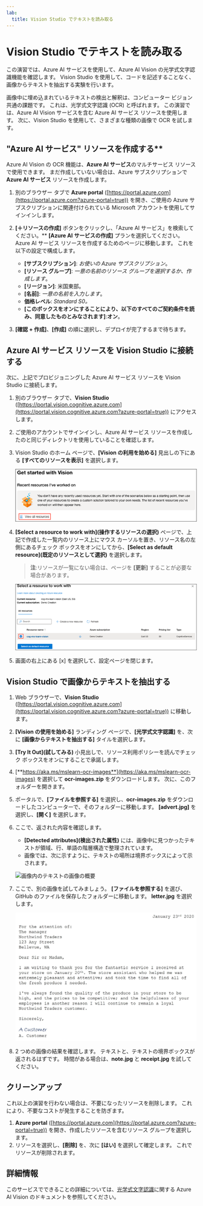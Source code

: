 ```yaml
---
lab:
  title: Vision Studio でテキストを読み取る
---
```


# Vision Studio でテキストを読み取る

この演習では、Azure AI サービスを使用して、Azure AI Vision の光学式文字認識機能を確認します。 Vision Studio を使用して、コードを記述することなく、画像からテキストを抽出する実験を行います。

画像中に埋め込まれているテキストの検出と解釈は、コンピューター ビジョン共通の課題です。 これは、光学式文字認識 (OCR) と呼ばれます。 この演習では、Azure AI Vision サービスを含む Azure AI サービス リソースを使用します。 次に、Vision Studio を使用して、さまざまな種類の画像で OCR を試します。

## "Azure AI サービス" リソースを作成する**

Azure AI Vision の OCR 機能は、**Azure AI サービス**のマルチサービス リソースで使用できます。 まだ作成していない場合は、Azure サブスクリプションで **Azure AI サービス** リソースを作成します。

1. 別のブラウザー タブで **Azure portal** ([https://portal.azure.com](https://portal.azure.com?azure-portal=true)) を開き、ご使用の Azure サブスクリプションに関連付けられている Microsoft アカウントを使用してサインインします。

1. **[&#65291;リソースの作成]** ボタンをクリックし、「Azure AI サービス」を検索してください。** **[Azure AI** **サービスの作成]** プランを選択してください。 Azure AI サービス リソースを作成するためのページに移動します。 これを以下の設定で構成します。
    - **[サブスクリプション]**: *お使いの Azure サブスクリプション*。
    - **[リソース グループ]**: *一意の名前のリソース グループを選択するか、作成します*。
    - **[リージョン]**: 米国東部。
    - **[名前]**: *一意の名前を入力します*。
    - **価格レベル**: *Standard S0。*
    - **[このボックスをオンにすることにより、以下のすべてのご契約条件を読み、同意したものとみなされます]**:**オン**。

1. **[確認 + 作成]**、**[作成]** の順に選択し、デプロイが完了するまで待ちます。

## Azure AI サービス リソースを Vision Studio に接続する

次に、上記でプロビジョニングした Azure AI サービス リソースを Vision Studio に接続します。

1. 別のブラウザー タブで、**Vision Studio** ([https://portal.vision.cognitive.azure.com](https://portal.vision.cognitive.azure.com?azure-portal=true)) にアクセスします。

1. ご使用のアカウントでサインインし、Azure AI サービス リソースを作成したのと同じディレクトリを使用していることを確認します。

1. Vision Studio のホーム ページで、**[Vision の利用を始める]** 見出しの下にある **[すべてのリソースを表示]** を選択します。

    ![[すべてのリソースを表示] リンクが、Vision Studio の [Vision の利用を始める] の下で強調表示されています。](./media/analyze-images-vision/vision-resources.png)

1. **[Select a resource to work with]\(操作するリソースの選択\)** ページで、上記で作成した一覧内のリソース上にマウス カーソルを置き、リソース名の左側にあるチェック ボックスをオンにしてから、**[Select as default resource]\(既定のリソースとして選択\)** を選択します。

    > **注**:リソースが一覧にない場合は、ページを **[更新]** することが必要な場合があります。

    ![[Select a resource to work with]\(操作するリソースの選択\) ダイアログが表示され、cog-ms-learn-vision-SUFFIX Cognitive Services リソースが強調表示されてオンになっています。 [Select as default resource]\(既定のリソースとして選択\) ボタンが強調表示されています。](./media/analyze-images-vision/default-resource.png)

1. 画面の右上にある [x] を選択して、設定ページを閉じます。

## Vision Studio で画像からテキストを抽出する
    
1. Web ブラウザーで、**Vision Studio** ([https://portal.vision.cognitive.azure.com](https://portal.vision.cognitive.azure.com?azure-portal=true)) に移動します。

1. **[Vision の使用を始める]** ランディング ページで、**[光学式文字認識]** を、次に **[画像からテキストを抽出する]** タイルを選択します。

1. **[Try It Out]\(試してみる\)** 小見出しで、リソース利用ポリシーを読んでチェック ボックスをオンにすることで承諾します。  

1. [**https://aka.ms/mslearn-ocr-images**](https://aka.ms/mslearn-ocr-images) を選択して **ocr-images.zip** をダウンロードします。 次に、このフォルダーを開きます。

1. ポータルで、**[ファイルを参照する]** を選択し、**ocr-images.zip** をダウンロードしたコンピューターで、そのフォルダーに移動します。 **[advert.jpg]** を選択し、**[開く]** を選択します。

1. ここで、返された内容を確認します。
    - **[Detected attributes]\(検出された属性\)** には、画像中に見つかったテキストが領域、行、単語の階層構造で整理されています。
    - 画像では、次に示すように、テキストの場所は境界ボックスによって示されます。

    ![画像内のテキストの画像の概要](media/read-text-computer-vision/text-bounding-boxes.png)

1. ここで、別の画像を試してみましょう。 **[ファイルを参照する]** を選び、GitHub のファイルを保存したフォルダーに移動します。 **letter.jpg** を選択します。

    ![入力された文字の画像。](media/read-text-computer-vision/letter.jpg)

1. 2 つめの画像の結果を確認します。 テキストと、テキストの境界ボックスが返されるはずです。 時間がある場合は、**note.jpg** と **receipt.jpg** を試してください。

## クリーンアップ

これ以上の演習を行わない場合は、不要になったリソースを削除します。 これにより、不要なコストが発生することを防ぎます。

1. **Azure portal** ([https://portal.azure.com](https://portal.azure.com?azure-portal=true)) を開き、作成したリソースを含むリソース グループを選択します。
1. リソースを選択し、**[削除]** を、次に **[はい]** を選択して確定します。 これでリソースが削除されます。

## 詳細情報

このサービスでできることの詳細については、[光学式文字認識](https://learn.microsoft.com/azure/ai-services/computer-vision/overview-ocr)に関する Azure AI Vision のドキュメントを参照してください。
